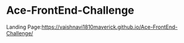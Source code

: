 # Ace-FrontEnd-Challenge

Landing Page:https://vaishnavi1810maverick.github.io/Ace-FrontEnd-Challenge/
